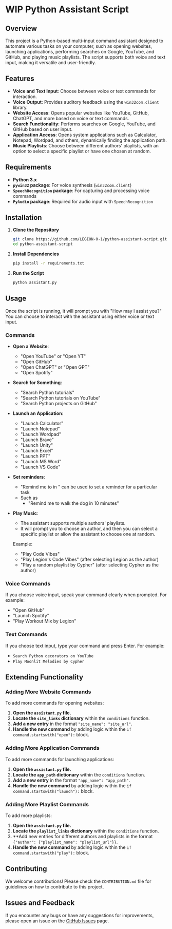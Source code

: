 # WIP Python Assistant Script

## Overview

This project is a Python-based multi-input command assistant designed to automate various tasks on your computer,
such as opening websites, launching applications, performing searches on Google, YouTube, and GitHub, and playing music playlists.
The script supports both voice and text input, making it versatile and user-friendly.

## Features

- **Voice and Text Input**: Choose between voice or text commands for interaction.
- **Voice Output**: Provides auditory feedback using the `win32com.client` library.
- **Website Access**: Opens popular websites like YouTube, GitHub, ChatGPT, and more based on voice or text commands.
- **Search Functionality**: Performs searches on Google, YouTube, and GitHub based on user input.
- **Application Access**: Opens system applications such as Calculator, Notepad, Wordpad, and others, dynamically finding the application path.
- **Music Playlists**: Choose between different authors' playlists, with an option to select a specific playlist or have one chosen at random.

## Requirements

- **Python 3.x**
- **`pywin32` package**: For voice synthesis (`win32com.client`)
- **`SpeechRecognition` package**: For capturing and processing voice commands
- **`PyAudio` package**: Required for audio input with `SpeechRecognition`

## Installation

1. **Clone the Repository**
   ```bash
   git clone https://github.com/LEGION-0-1/python-assistant-script.git
   cd python-assistant-script
   ```

2. **Install Dependencies**
   ```bash
   pip install -r requirements.txt
   ```

3. **Run the Script**
   ```bash
   python assistant.py
   ```

## Usage

Once the script is running, it will prompt you with "How may I assist you?" You can choose to interact with the assistant using either voice or text input.

### Commands

- **Open a Website**:
  - "Open YouTube" or "Open YT"
  - "Open GitHub"
  - "Open ChatGPT" or "Open GPT"
  - "Open Spotify"
  
- **Search for Something**:
  - "Search Python tutorials"
  - "Search Python tutorials on YouTube"
  - "Search Python projects on GitHub"
 
- **Launch an Application**:
  - "Launch Calculator"
  - "Launch Notepad"
  - "Launch Wordpad"
  - "Launch Brave"
  - "Launch Unity"
  - "Launch Excel"
  - "Launch PPT"
  - "Launch MS Word"
  - "Launch VS Code"

- **Set reminders**:
  - "Remind me to <task> in <time>" can be used to set a reminder for a particular task
  - Such as
    - "Remind me to walk the dog in 10 minutes"

- **Play Music**:
  - The assistant supports multiple authors' playlists. 
  - It will prompt you to choose an author, and then you can select a specific playlist or allow the assistant to choose one at random.

  Example:
  - "Play Code Vibes"
  - "Play Legion's Code Vibes" (after selecting Legion as the author)
  - "Play a random playlist by Cypher" (after selecting Cypher as the author)

### Voice Commands

If you choose voice input, speak your command clearly when prompted. For example:
- "Open GitHub"
- "Launch Spotify"
- "Play Workout Mix by Legion"

### Text Commands

If you choose text input, type your command and press Enter. For example:
- `Search Python decorators on YouTube`
- `Play Moonlit Melodies by Cypher`

## Extending Functionality

### Adding More Website Commands

To add more commands for opening websites:

1. **Open the `assistant.py` file.**
2. **Locate the `site_links` dictionary** within the `conditions` function.
3. **Add a new entry** in the format `"site_name": "site_url"`.
4. **Handle the new command** by adding logic within the `if command.startswith("open"):` block.

### Adding More Application Commands

To add more commands for launching applications:

1. **Open the `assistant.py` file.**
2. **Locate the `app_path` dictionary** within the `conditions` function.
3. **Add a new entry** in the format `"app_name": "app_path"`.
4. **Handle the new command** by adding logic within the `if command.startswith("launch"):` block.

### Adding More Playlist Commands

To add more playlists:

1. **Open the `assistant.py` file.**
2. **Locate the `playlist_links` dictionary** within the `conditions` function.
3. **Add new entries for different authors and playlists in the format `{"author": {"playlist_name": "playlist_url"}}`.
4. **Handle the new command** by adding logic within the `if command.startswith("play"):` block.


## Contributing

We welcome contributions! Please check the `CONTRIBUTION.md` file for guidelines on how to contribute to this project.

## Issues and Feedback

If you encounter any bugs or have any suggestions for improvements, please open an issue on the [GitHub Issues](https://github.com/LEGION-0-1/python-assistant-script/issues) page.
